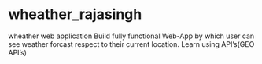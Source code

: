 # wheather_rajasingh
wheather web application
Build fully functional Web-App by which user can see weather forcast respect to their current location. Learn using API’s(GEO API’s)
